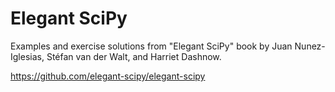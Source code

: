 # Elegant SciPy

Examples and exercise solutions from "Elegant SciPy" 
book by  Juan Nunez-Iglesias, Stéfan van der Walt, and Harriet Dashnow.

https://github.com/elegant-scipy/elegant-scipy